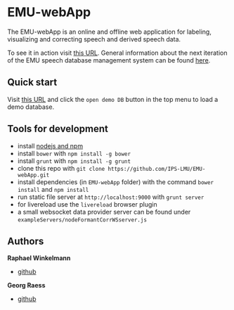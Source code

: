 # EMU-webApp

The EMU-webApp is an online and offline web application for labeling, visualizing and correcting speech and derived speech data. 

To see it in action visit [this URL](http://ips-lmu.github.io/EMU-webApp/). General information about the next iteration of the EMU speech database management system can be found [here](http://ips-lmu.github.io/EMU.html).


## Quick start

Visit [this URL](http://ips-lmu.github.io/EMU-webApp/) and click the `open demo DB` button in the top menu to load a demo database.

## Tools for development

* install [nodejs and npm](http://nodejs.org/)
* install `bower` with `npm install -g bower`
* install `grunt` with `npm install -g grunt`
* clone this repo with `git clone https://github.com/IPS-LMU/EMU-webApp.git`
* install dependencies (in `EMU-webApp` folder) with the command `bower install` and `npm install`
* run static file server at `http://localhost:9000`  with `grunt server`
* for livereload use the `livereload` browser plugin
* a small websocket data provider server can be found under `exampleServers/nodeFormantCorrWSserver.js`

## Authors

**Raphael Winkelmann**

+ [github](http://github.com/raphywink)

**Georg Raess**

+ [github](http://github.com/georgraess)
